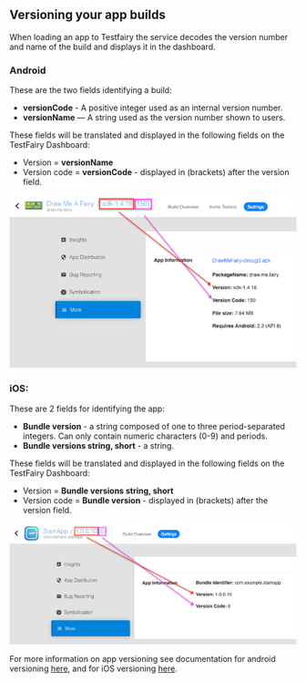 ## Versioning your app builds

When loading an app to Testfairy the service decodes the version number and name of the build and displays it in the dashboard.


### Android


These are the two fields identifying a build: 

- **versionCode** - A positive integer used as an internal version number.
- **versionName** — A string used as the version number shown to users. 


These fields will be translated and displayed in the following fields on the TestFairy Dashboard:

- Version = **versionName**
- Version code = **versionCode** - displayed in (brackets) after the version field.

![](/img/app_distribution/android-version-numbering.png)


### iOS:


These are 2 fields for identifying the app:

- **Bundle version** - a string composed of one to three period-separated integers. Can only contain numeric characters (0-9) and periods.
- **Bundle versions string, short** - a string.


These fields will be translated and displayed in the following fields on the TestFairy Dashboard:

- Version = **Bundle versions string, short** 
- Version code = **Bundle version** - displayed in (brackets) after the version field.

![](/img/app_distribution/ios-version-numbering.png)

For more information on app versioning see documentation for android versioning [here](https://developer.android.com/studio/publish/versioning#appversioning), and for iOS versioning [here](https://developer.apple.com/library/archive/technotes/tn2420/_index.html).
